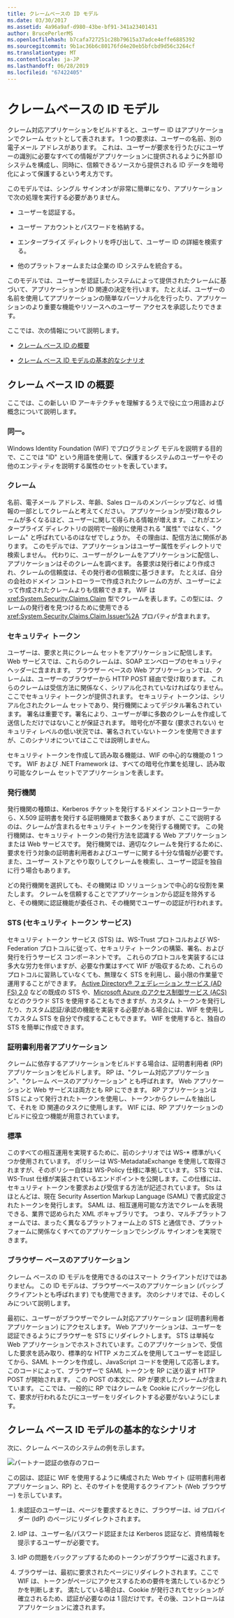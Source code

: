 ```yaml
---
title: クレームベースの ID モデル
ms.date: 03/30/2017
ms.assetid: 4a96a9af-d980-43be-bf91-341a23401431
author: BrucePerlerMS
ms.openlocfilehash: b7cafa727251c28b79615a37adce4effe6885392
ms.sourcegitcommit: 9b1ac36b6c80176fd4e20eb5bfcbd9d56c3264cf
ms.translationtype: MT
ms.contentlocale: ja-JP
ms.lasthandoff: 06/28/2019
ms.locfileid: "67422405"
---
```

# <a name="claims-based-identity-model"></a>クレームベースの ID モデル
クレーム対応アプリケーションをビルドすると、ユーザー ID はアプリケーションでクレーム セットとして表されます。 1 つの要求は、ユーザーの名前、別の電子メール アドレスがあります。 これは、ユーザーが要求を行うたびにユーザーの識別に必要なすべての情報がアプリケーションに提供されるように外部 ID システムを構成し、同時に、信頼できるソースから提供される ID データを暗号化によって保護するという考え方です。  
  
 このモデルでは、シングル サインオンが非常に簡単になり、アプリケーションで次の処理を実行する必要がありません。  
  
- ユーザーを認証する。  
  
- ユーザー アカウントとパスワードを格納する。  
  
- エンタープライズ ディレクトリを呼び出して、ユーザー ID の詳細を検索する。  
  
- 他のプラットフォームまたは企業の ID システムを統合する。  
  
 このモデルでは、ユーザーを認証したシステムによって提供されたクレームに基づいて、アプリケーションが ID 関連の決定を行います。 たとえば、ユーザーの名前を使用してアプリケーションの簡単なパーソナル化を行ったり、アプリケーションのより重要な機能やリソースへのユーザー アクセスを承認したりできます。  
  
 ここでは、次の情報について説明します。  
  
- [クレーム ベース ID の概要](../../../docs/framework/security/claims-based-identity-model.md#BKMK_1)  
  
- [クレーム ベース ID モデルの基本的なシナリオ](../../../docs/framework/security/claims-based-identity-model.md#BKMK_2)  
  
<a name="BKMK_1"></a>   
## <a name="introduction-to-claims-based-identity"></a>クレーム ベース ID の概要  
 ここでは、この新しい ID アーキテクチャを理解するうえで役に立つ用語および概念について説明します。  
  
### <a name="identity"></a>同一。  
 Windows Identity Foundation (WIF) でプログラミング モデルを説明する目的で、ここでは "ID" という用語を使用して、保護するシステムのユーザーやその他のエンティティを説明する属性のセットを表しています。  
  
### <a name="claim"></a>クレーム  
 名前、電子メール アドレス、年齢、Sales ロールのメンバーシップなど、id 情報の一部としてクレームと考えてください。 アプリケーションが受け取るクレームが多くなるほど、ユーザーに関して得られる情報が増えます。 これがエンタープライズ ディレクトリの説明で一般的に使用される "属性" ではなく、"クレーム" と呼ばれているのはなぜでしょうか。 その理由は、配信方法に関係があります。 このモデルでは、アプリケーションはユーザー属性をディレクトリで検索しません。 代わりに、ユーザーがクレームをアプリケーションに配信し、アプリケーションはそのクレームを調べます。 各要求は発行者により作成され、クレームの信頼度は、その発行者の信頼度に基づきます。 たとえば、自分の会社のドメイン コントローラーで作成されたクレームの方が、ユーザーによって作成されたクレームよりも信頼できます。 WIF は <xref:System.Security.Claims.Claim> 型でクレームを表します。この型には、クレームの発行者を見つけるために使用できる <xref:System.Security.Claims.Claim.Issuer%2A> プロパティが含まれます。  
  
### <a name="security-token"></a>セキュリティ トークン  
 ユーザーは、要求と共にクレーム セットをアプリケーションに配信します。 Web サービスでは、これらのクレームは、SOAP エンベロープのセキュリティ ヘッダーに含まれます。 ブラウザー ベースの Web アプリケーションでは、クレームは、ユーザーのブラウザーから HTTP POST 経由で受け取ります。 これらのクレームは受信方法に関係なく、シリアル化されていなければなりません。ここでセキュリティ トークンが提供されます。 セキュリティ トークンは、シリアル化されたクレーム セットであり、発行機関によってデジタル署名されています。 署名は重要です。署名により、ユーザーが単に多数のクレームを作成して送信しただけではないことが保証されます。 暗号化が不要な (要求されない) セキュリティ レベルの低い状況では、署名されていないトークンを使用できますが、このシナリオについてはここでは説明しません。  
  
 セキュリティ トークンを作成して読み取る機能は、WIF の中心的な機能の 1 つです。 WIF および .NET Framework は、すべての暗号化作業を処理し、読み取り可能なクレーム セットでアプリケーションを表します。  
  
### <a name="issuing-authority"></a>発行機関  
 発行機関の種類は、Kerberos チケットを発行するドメイン コントローラーから、X.509 証明書を発行する証明機関まで数多くありますが、ここで説明するのは、クレームが含まれるセキュリティ トークンを発行する機関です。 この発行機関は、セキュリティ トークンの発行方法を認識する Web アプリケーションまたは Web サービスです。 発行機関では、適切なクレームを発行するために、要求を行う対象の証明書利用者およびユーザーに関する十分な情報が必要です。また、ユーザー ストアとやり取りしてクレームを検索し、ユーザー認証を独自に行う場合もあります。  
  
 どの発行機関を選択しても、その機関は ID ソリューションで中心的な役割を果たします。 クレームを信頼することでアプリケーションから認証を除外すると、その機関に認証機能が委任され、その機関でユーザーの認証が行われます。  
  
### <a name="security-token-service-sts"></a>STS (セキュリティ トークン サービス)  
 セキュリティ トークン サービス (STS) は、WS-Trust プロトコルおよび WS-Federation プロトコルに従って、セキュリティ トークンの構築、署名、および発行を行うサービス コンポーネントです。 これらのプロトコルを実装するには多大な労力を伴いますが、必要な作業はすべて WIF が吸収するため、これらのプロトコルに習熟していなくても、無理なく STS を利用し、最小限の作業量で運用することができます。 [Active Directory® フェデレーション サービス (AD FS) 2.0](https://go.microsoft.com/fwlink/?LinkID=247516) などの既成の STS や、[Microsoft Azure のアクセス制御サービス (ACS)](https://go.microsoft.com/fwlink/?LinkID=247517) などのクラウド STS を使用することもできますが、カスタム トークンを発行したり、カスタム認証/承認の機能を実装する必要がある場合には、WIF を使用してカスタム STS を自分で作成することもできます。 WIF を使用すると、独自の STS を簡単に作成できます。  
  
### <a name="relying-party-application"></a>証明書利用者アプリケーション  
 クレームに依存するアプリケーションをビルドする場合は、証明書利用者 (RP) アプリケーションをビルドします。 RP は、"クレーム対応アプリケーション"、"クレーム ベースのアプリケーション" とも呼ばれます。 Web アプリケーションと Web サービスは両方とも RP にできます。 RP アプリケーションは STS によって発行されたトークンを使用し、トークンからクレームを抽出して、それを ID 関連のタスクに使用します。 WIF には、RP アプリケーションのビルドに役立つ機能が用意されています。  
  
### <a name="standards"></a>標準  
 このすべての相互運用を実現するために、前のシナリオでは WS-* 標準がいくつか使用されています。 ポリシーは WS-MetadataExchange を使用して取得されますが、そのポリシー自体は WS-Policy 仕様に準拠しています。 STS では、WS-Trust 仕様が実装されているエンドポイントを公開します。この仕様には、セキュリティ トークンを要求および受信する方法が記述されています。 Sts はほとんどは、現在 Security Assertion Markup Language (SAML) で書式設定されたトークンを発行します。 SAML は、相互運用可能な方法でクレームを表現できる、業界で認められた XML ボキャブラリです。 つまり、マルチプラットフォームでは、まったく異なるプラットフォーム上の STS と通信でき、プラットフォームに関係なくすべてのアプリケーションでシングル サインオンを実現できます。  
  
### <a name="browser-based-applications"></a>ブラウザー ベースのアプリケーション  
 クレーム ベースの ID モデルを使用できるのはスマート クライアントだけではありません。 この ID モデルは、ブラウザーベースのアプリケーション (パッシブ クライアントとも呼ばれます) でも使用できます。 次のシナリオでは、そのしくみについて説明します。  
  
 最初に、ユーザーがブラウザーでクレーム対応アプリケーション (証明書利用者アプリケーション) にアクセスします。 Web アプリケーションは、ユーザーを認証できるようにブラウザーを STS にリダイレクトします。 STS は単純な Web アプリケーションでホストされています。このアプリケーションで、受信した要求を読み取り、標準的な HTTP メカニズムを使用してユーザーを認証してから、SAML トークンを作成し、JavaScript コードを使用して応答します。このコードによって、ブラウザーで SAML トークンを RP に送り返す HTTP POST が開始されます。 この POST の本文に、RP が要求したクレームが含まれています。 ここでは、一般的に RP ではクレームを Cookie にパッケージ化して、要求が行われるたびにユーザーをリダイレクトする必要がないようにします。  
  
<a name="BKMK_2"></a>   
## <a name="basic-scenario-for-a-claims-based-identity-model"></a>クレーム ベース ID モデルの基本的なシナリオ  
 次に、クレーム ベースのシステムの例を示します。  
  
 ![パートナー認証の依存のフロー](../../../docs/framework/security/media/conc-relying-partner-processc.png "conc_relying_partner_processc")  
  
 この図は、認証に WIF を使用するように構成された Web サイト (証明書利用者アプリケーション、RP) と、そのサイトを使用するクライアント (Web ブラウザー) を示しています。  
  
1. 未認証のユーザーは、ページを要求するときに、ブラウザーは、id プロバイダー (IdP) のページにリダイレクトされます。  
  
2. IdP は、ユーザー名/パスワード認証または Kerberos 認証など、資格情報を提示するユーザーが必要です。  
  
3. IdP の問題をバックアップするためのトークンがブラウザーに返されます。  
  
4. ブラウザーは、最初に要求されたページにリダイレクトされます。ここで WIF は、トークンがページにアクセスするための要件を満たしているかどうかを判断します。 満たしている場合は、Cookie が発行されてセッションが確立されるため、認証が必要なのは 1 回だけです。その後、コントロールはアプリケーションに渡されます。

